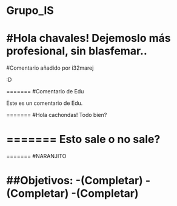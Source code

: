 Grupo_IS
========


#Hola chavales!
Dejemoslo más profesional, sin blasfemar..
=======

#Comentario añadido por i32marej

:D

=======
#Comentario de Edu

Este es un comentario de Edu.

=======
#Hola cachondas!
Todo bien?


=======
Esto sale o no sale?
=======

=======
#NARANJITO

##Objetivos:
	-(Completar)
	-(Completar)
	-(Completar)
=======


